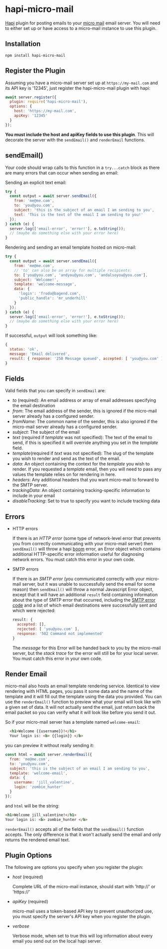 # hapi-micro-mail

[Hapi](https://hapi.dev/) plugin for posting emails to your [micro mail](https://github.com/firstandthird/micro-mail) email server.  You will need to either set up or have access to a micro-mail instance to use this plugin.

## Installation

```
npm install hapi-micro-mail
```

## Register the Plugin

Assuming you have a micro-mail server set up at `https://my-mail.com` and its API key is '12345', just register the hapi-micro-mail plugin with hapi:

```js
await server.register({
  plugin: require('hapi-micro-mail'),
  options: {
    host: 'https://my-mail.com',
    apiKey: '12345'
  }
});
```

__You must include the host and apiKey fields to use this plugin__.  This will decorate the server with the `sendEmail()` and `renderEmail` functions.

## sendEmail()

 Your code should wrap calls to this function in a `try...catch` block as there are many errors that can occur when sending an email:

Sending an explicit text email:
```js
try {
  const output = await server.sendEmail({
    from: 'me@me.com',
    to: 'you@you.com',
    subject: 'this is the subject of an email I am sending to you',
    text: 'This is the text of the email I am sending to you!'
  });
} catch (e) {
  server.log(['email-error', 'error!'], e.toString());
  // (maybe do something else with your error here)
}
```

Rendering and sending an email template hosted on micro-mail:
```js
try {
  const output = await server.sendEmail({
    from: 'me@me.com',
    // 'to' can also be an array for multiple recipients:
    to: ['you@you.com', 'andyou@you.com', 'andalsoyou@you.com'],
    subject: 'Welcome!',
    template: 'welcome-message',
    data: {
      'login': 'frodo@bagend.com',
      'public_handle': 'mr_underhill'
    }
  });
} catch (e) {
  server.log(['email-error', 'error!'], e.toString());
  // (maybe do something else with your error here)
}
```

If successful, `output` will look something like:
```js
{
  status: 'ok',
  message: 'Email delivered',
  result: { response: '250 Message queued', accepted: [ 'you@you.com' ] }
}
```

## Fields

Valid fields that you can specify in `sendEmail` are:

- _to_ (required):  An email address or array of email addresses  specifying the email destination
- _from_: The email address of the sender, this is ignored if the micro-mail server already has a configured sender.
- _fromName_: The common name of the sender, this is also ignored if the micro-mail server already has a configured sender.
- _subject_: The subject of the email
- _text_ (required if _template_ was not specified): The text of the email to send, if this is specified it will override anything you set in the _template_ field.
- _template_(required if _text_ was not specified): The slug of the template you wish to render and send as the text of the email.
- _data_: An object containing the context for the _template_ you wish to render.  If you requested a _template_ email, then you will need to pass any values the template relies on for rendering in here.
- _headers_: Any additional headers that you want micro-mail to forward to the SMTP server.
- _trackingData_: An object containing tracking-specific information to include in your email
- _disableTracking_: Set to true to specify you want to include tracking data

## Errors

- HTTP errors

  If there is an _HTTP error_ (some type of network-level error that prevents you from correctly communicating with your micro-mail server) then `sendEmail()` will throw a hapi [boom](https://github.com/hapijs/boom) error, an Error object which contains additional HTTP-specific error information useful for diagnosing network errors.  You must catch this error in your own code.

- SMTP errors

  If there is an _SMTP error_ (you communicated correctly with your  micro-mail server, but it was unable to successfully send the email for some reason) then `sendEmail()` will throw a normal Javascript Error object, except that it will have an additional `result` field containing information about the type of SMTP error that occurred, including the [SMTP error code](https://en.wikipedia.org/wiki/List_of_SMTP_server_return_codes) and a list of which email destinations were successfully sent and which were rejected:

  ```js
  result: {
    accepted: [],
    rejected: [ 'you@you.com' ],
    response: '502 Command not implemented'
  }
  ```

  The _message_ for this Error will be handed back to you by the micro-mail server, but the _stack trace_ for the error will still be for your local server.  You must catch this error in your own code.


## Render Email

micro-mail also hosts an email template rendering service.  Identical to view rendering with HTML pages, you pass it some data and the name of the template and it will fill out the template using the data you provided. You can use the `renderEmail()` function to preview what your email will look like with a given set of data. It will not actually send the email, just return back the email packet so you can verify what it will look like before you send it out.

So if your micro-mail server has a template named `welcome-email`:

```html
  <h1>Welcome {{username}}!</h1>
  Your login is: <b> {{login}} </b>
```

you can preview it without really sending it:

```js
const html = await server.renderEmail({
  from: 'me@me.com',
  to: 'you@you.com',
  subject: 'this is the subject of an email I am sending to you',
  template: 'welcome-email',
  data: {
    username: 'jill_valentine',
    login: 'zombie_hunter'
  }
});
```

and `html` will be the string:

```HTML
<h1>Welcome jill_valentine!</h1>
Your login is: <b> zombie_hunter </b>
```

`renderEmail()` accepts all of the fields that the `sendEmail()` function accepts.  The only difference is that it won't actually send the email and only returns the rendered email text.

## Plugin Options

  The following are options you specify when you register the plugin:

- _host_ (required)

  Complete URL of the micro-mail instance, should start with 'http://' or 'https://'

- _apiKey_ (required)

  micro-mail uses a token-based API key to prevent unauthorized use, you must specify the server's API key when you register the plugin.

- _verbose_

  Verbose mode, when set to true this will log information about every email you send out on the local hapi server.
